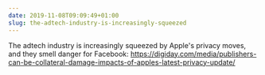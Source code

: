 ```yaml
---
date: 2019-11-08T09:09:49+01:00
slug: the-adtech-industry-is-increasingly-squeezed
---
```

The adtech industry is increasingly squeezed by Apple's privacy moves, and they smell danger for Facebook: https://digiday.com/media/publishers-can-be-collateral-damage-impacts-of-apples-latest-privacy-update/

